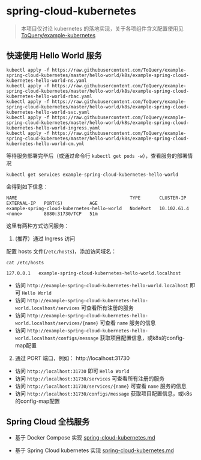 # spring-cloud-kubernetes

> 本项目仅讨论 kubernetes 的落地实现，关于各项组件含义配置使用见 [ToQuery/example-kubernetes](https://github.com/ToQuery/example-kubernetes)

## 快速使用 Hello World 服务

```shell script
kubectl apply -f https://raw.githubusercontent.com/ToQuery/example-spring-cloud-kubernetes/master/hello-world/k8s/example-spring-cloud-kubernetes-hello-world-ns.yaml
kubectl apply -f https://raw.githubusercontent.com/ToQuery/example-spring-cloud-kubernetes/master/hello-world/k8s/example-spring-cloud-kubernetes-hello-world-rbac.yaml
kubectl apply -f https://raw.githubusercontent.com/ToQuery/example-spring-cloud-kubernetes/master/hello-world/k8s/example-spring-cloud-kubernetes-hello-world-svc.yaml
kubectl apply -f https://raw.githubusercontent.com/ToQuery/example-spring-cloud-kubernetes/master/hello-world/k8s/example-spring-cloud-kubernetes-hello-world-ingress.yaml
kubectl apply -f https://raw.githubusercontent.com/ToQuery/example-spring-cloud-kubernetes/master/hello-world/k8s/example-spring-cloud-kubernetes-hello-world-cm.yml
```

等待服务部署完毕后（或通过命令行 `kubectl get pods -w`），查看服务的部署情况

```shell script
kubectl get services example-spring-cloud-kubernetes-hello-world
```

会得到如下信息：

```text
NAME                                          TYPE       CLUSTER-IP    EXTERNAL-IP   PORT(S)          AGE
example-spring-cloud-kubernetes-hello-world   NodePort   10.102.61.4   <none>        8080:31730/TCP   51m
```

这里有两种方式访问服务：

1. (推荐）通过 Ingress 访问

配置 hosts 文件(`/etc/hosts`)，添加访问域名：

```shell script
cat /etc/hosts

127.0.0.1	example-spring-cloud-kubernetes-hello-world.localhost
```

- 访问 `http://example-spring-cloud-kubernetes-hello-world.localhost` 即可 `Hello World`
- 访问 `http://example-spring-cloud-kubernetes-hello-world.localhost/services` 可查看所有注册的服务
- 访问 `http://example-spring-cloud-kubernetes-hello-world.localhost/services/{name}`  可查看 `name` 服务的信息
- 访问 `http://example-spring-cloud-kubernetes-hello-world.localhost/configs/message` 获取项目配置信息，或k8s的config-map配置


2. 通过 PORT 端口，例如： http://localhost:31730

- 访问 `http://localhost:31730` 即可 `Hello World`
- 访问 `http://localhost:31730/services` 可查看所有注册的服务
- 访问 `http://localhost:31730/services/{name}`  可查看 `name` 服务的信息
- 访问 `http://localhost:31730/configs/message` 获取项目配置信息，或k8s的config-map配置


## Spring Cloud 全栈服务

- 基于 Docker Compose 实现 [spring-cloud-kubernetes.md](doc/spring-cloud-docker-compose.md)

- 基于 Spring Cloud kubernetes 实现 [spring-cloud-kubernetes.md](doc/spring-cloud-kubernetes.md)


